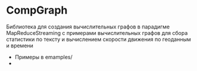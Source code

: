 # CompGraph


Библиотека для создания вычислительных графов в парадигме MapReduceStreaming с примерами вычислительных графов для сбора статистики по тексту и вычислением скорости движения по геоданным и времени

- Примеры в emamples/
- 
